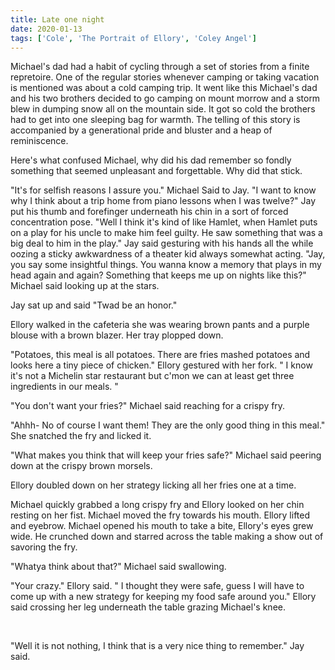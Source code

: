 ```yaml
---
title: Late one night
date: 2020-01-13
tags: ['Cole', 'The Portrait of Ellory', 'Coley Angel']
---
```


Michael's dad had a habit of cycling through a set of stories from a finite repretoire. One of the regular stories whenever camping or taking vacation is mentioned was about a cold camping trip. It went like this Michael's dad and his two brothers decided to go camping on mount morrow and a storm blew in dumping snow all on the mountain side. It got so cold the brothers had to get into one sleeping bag for warmth. The telling of this story is accompanied by a generational pride and bluster and a heap of reminiscence.

Here's what confused Michael, why did his dad remember so fondly something that seemed unpleasant and forgettable. Why did that stick.

"It's for selfish reasons I assure you." Michael Said to Jay. "I want to know why I think about a trip home from piano lessons when I was twelve?" Jay put his thumb and forefinger underneath his chin in a sort of forced concentration pose. "Well I think it's kind of like Hamlet, when Hamlet puts on a play for his uncle to make him feel guilty. He saw something that was a big deal to him in the play." Jay said gesturing with his hands all the while oozing a sticky awkwardness of a theater kid always somewhat acting. "Jay, you say some insightful things. You wanna know a memory that plays in my head again and again? Something that keeps me up on nights like this?" Michael said looking up at the stars.

Jay sat up and said "Twad be an honor."

Ellory walked in the cafeteria she was wearing brown pants and a purple blouse with a brown blazer. Her tray plopped down.

"Potatoes, this meal is all potatoes. There are fries mashed potatoes and looks here a tiny piece of chicken." Ellory gestured with her fork. " I know it's not a Michelin star restaurant but c'mon we can at least get three ingredients in our meals. "

"You don't want your fries?" Michael said reaching for a crispy fry.

"Ahhh- No of course I want them! They are the only good thing in this meal." She snatched the fry and licked it.

"What makes you think that will keep your fries safe?" Michael said peering down at the crispy brown morsels.

Ellory doubled down on her strategy licking all her fries one at a time.

Michael quickly grabbed a long crispy fry and Ellory looked on her chin resting on her fist. Michael moved the fry towards his mouth. Ellory lifted and eyebrow. Michael opened his mouth to take a bite, Ellory's eyes grew wide. He crunched down and starred across the table making a show out of savoring the fry.

"Whatya think about that?" Michael said swallowing.

"Your crazy." Ellory said. " I thought they were safe, guess I will have to come up with a new strategy for keeping my food safe around you." Ellory said crossing her leg underneath the table grazing Michael's knee.

 

"Well it is not nothing, I think that is a very nice thing to remember." Jay said.
